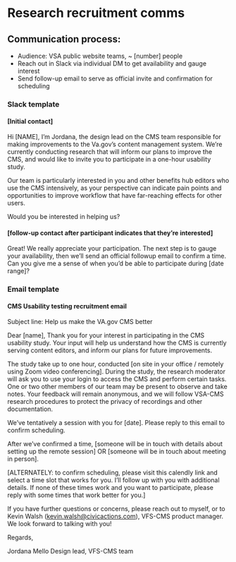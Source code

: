 # Research recruitment comms

## Communication process:

* Audience: VSA public website teams, ~ \[number\] people 
* Reach out in Slack via individual DM to get availability and gauge interest
* Send follow-up email to serve as official invite and confirmation for scheduling

### Slack template

#### \[Initial contact\]

Hi \[NAME\], I’m Jordana, the design lead on the CMS team responsible for making improvements to the Va.gov’s content management system. We’re currently conducting research that will inform our plans to improve the CMS, and would like to invite you to participate in a one-hour usability study.

Our team is particularly interested in you and other benefits hub editors who use the CMS intensively, as your perspective can indicate pain points and opportunities to improve workflow that have far-reaching effects for other users.

Would you be interested in helping us?

#### \[follow-up contact after participant indicates that they’re interested\]

Great! We really appreciate your participation. The next step is to gauge your availability, then we’ll send an official followup email to confirm a time. Can you give me a sense of when you’d be able to participate during \[date range\]?

### Email template

#### CMS Usability testing recruitment email

Subject line: Help us make the VA.gov CMS better

Dear \[name\], Thank you for your interest in participating in the CMS usability study. Your input will help us understand how the CMS is currently serving content editors, and inform our plans for future improvements.

The study take up to one hour, conducted \[on site in your office / remotely using Zoom video conferencing\]. During the study, the research moderator will ask you to use your login to access the CMS and perform certain tasks. One or two other members of our team may be present to observe and take notes. Your feedback will remain anonymous, and we will follow VSA-CMS research procedures to protect the privacy of recordings and other documentation.

We’ve tentatively a session with you for \[date\]. Please reply to this email to confirm scheduling.

After we’ve confirmed a time, \[someone will be in touch with details about setting up the remote session\] OR \[someone will be in touch about meeting in person\].

\[ALTERNATELY: to confirm scheduling, please visit this calendly link and select a time slot that works for you. I’ll follow up with you with additional details. If none of these times work and you want to participate, please reply with some times that work better for you.\]

If you have further questions or concerns, please reach out to myself, or to Kevin Walsh \(kevin.walsh@civicactions.com\), VFS-CMS product manager. We look forward to talking with you!

Regards,

Jordana Mello Design lead, VFS-CMS team

